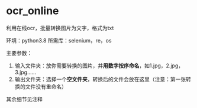 # ocr_online
利用在线ocr，批量转换图片为文字，格式为txt

环境：python3.8
所需库：selenium，re，os

主要参数：
1. 输入文件夹：放你需要转换的图片，并**用数字按序命名**，如1.jpg，2.jpg，3.jpg......
2. 输出文件夹：选择一个**空文件夹**，转换后的文件会放在这里（注意：第一张转换的文件没有重命名）

其余细节见注释
